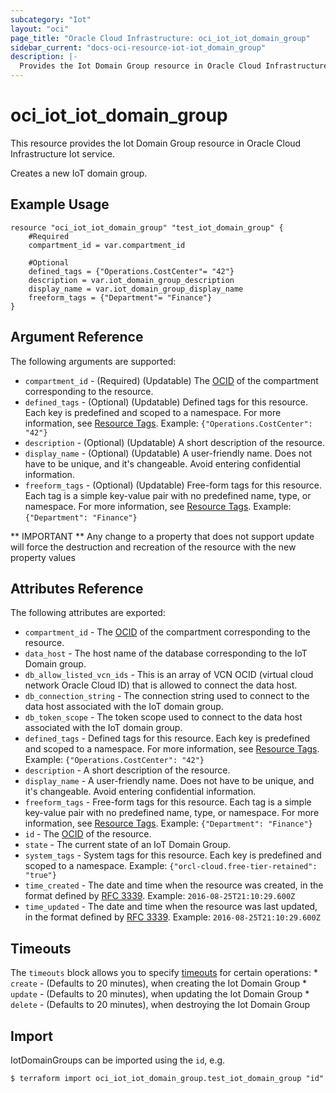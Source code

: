 ```yaml
---
subcategory: "Iot"
layout: "oci"
page_title: "Oracle Cloud Infrastructure: oci_iot_iot_domain_group"
sidebar_current: "docs-oci-resource-iot-iot_domain_group"
description: |-
  Provides the Iot Domain Group resource in Oracle Cloud Infrastructure Iot service
---
```


# oci_iot_iot_domain_group
This resource provides the Iot Domain Group resource in Oracle Cloud Infrastructure Iot service.

Creates a new IoT domain group.


## Example Usage

```hcl
resource "oci_iot_iot_domain_group" "test_iot_domain_group" {
	#Required
	compartment_id = var.compartment_id

	#Optional
	defined_tags = {"Operations.CostCenter"= "42"}
	description = var.iot_domain_group_description
	display_name = var.iot_domain_group_display_name
	freeform_tags = {"Department"= "Finance"}
}
```

## Argument Reference

The following arguments are supported:

* `compartment_id` - (Required) (Updatable) The [OCID](https://docs.cloud.oracle.com/iaas/Content/General/Concepts/identifiers.htm) of the compartment corresponding to the resource.
* `defined_tags` - (Optional) (Updatable) Defined tags for this resource. Each key is predefined and scoped to a namespace. For more information, see [Resource Tags](https://docs.cloud.oracle.com/iaas/Content/General/Concepts/resourcetags.htm).  Example: `{"Operations.CostCenter": "42"}` 
* `description` - (Optional) (Updatable) A short description of the resource. 
* `display_name` - (Optional) (Updatable) A user-friendly name. Does not have to be unique, and it's changeable. Avoid entering confidential information.
* `freeform_tags` - (Optional) (Updatable) Free-form tags for this resource. Each tag is a simple key-value pair with no predefined name, type, or namespace. For more information, see [Resource Tags](https://docs.cloud.oracle.com/iaas/Content/General/Concepts/resourcetags.htm).  Example: `{"Department": "Finance"}` 


** IMPORTANT **
Any change to a property that does not support update will force the destruction and recreation of the resource with the new property values

## Attributes Reference

The following attributes are exported:

* `compartment_id` - The [OCID](https://docs.cloud.oracle.com/iaas/Content/General/Concepts/identifiers.htm) of the compartment corresponding to the resource.
* `data_host` - The host name of the database corresponding to the IoT Domain group.
* `db_allow_listed_vcn_ids` - This is an array of VCN OCID (virtual cloud network Oracle Cloud ID) that is allowed to connect the data host.
* `db_connection_string` - The connection string used to connect to the data host associated with the IoT domain group.
* `db_token_scope` - The token scope used to connect to the data host associated with the IoT domain group.
* `defined_tags` - Defined tags for this resource. Each key is predefined and scoped to a namespace. For more information, see [Resource Tags](https://docs.cloud.oracle.com/iaas/Content/General/Concepts/resourcetags.htm).  Example: `{"Operations.CostCenter": "42"}` 
* `description` - A short description of the resource. 
* `display_name` - A user-friendly name. Does not have to be unique, and it's changeable. Avoid entering confidential information.
* `freeform_tags` - Free-form tags for this resource. Each tag is a simple key-value pair with no predefined name, type, or namespace. For more information, see [Resource Tags](https://docs.cloud.oracle.com/iaas/Content/General/Concepts/resourcetags.htm).  Example: `{"Department": "Finance"}` 
* `id` - The [OCID](https://docs.cloud.oracle.com/iaas/Content/General/Concepts/identifiers.htm) of the resource.
* `state` - The current state of an IoT Domain Group.
* `system_tags` - System tags for this resource. Each key is predefined and scoped to a namespace.  Example: `{"orcl-cloud.free-tier-retained": "true"}` 
* `time_created` - The date and time when the resource was created, in the format defined by [RFC 3339](https://tools.ietf.org/html/rfc3339). Example: `2016-08-25T21:10:29.600Z` 
* `time_updated` - The date and time when the resource was last updated, in the format defined by [RFC 3339](https://tools.ietf.org/html/rfc3339). Example: `2016-08-25T21:10:29.600Z` 

## Timeouts

The `timeouts` block allows you to specify [timeouts](https://registry.terraform.io/providers/oracle/oci/latest/docs/guides/changing_timeouts) for certain operations:
	* `create` - (Defaults to 20 minutes), when creating the Iot Domain Group
	* `update` - (Defaults to 20 minutes), when updating the Iot Domain Group
	* `delete` - (Defaults to 20 minutes), when destroying the Iot Domain Group


## Import

IotDomainGroups can be imported using the `id`, e.g.

```
$ terraform import oci_iot_iot_domain_group.test_iot_domain_group "id"
```

